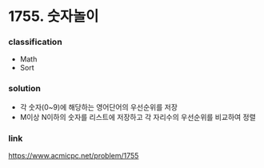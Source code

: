 # 1755. 숫자놀이

### classification
* Math
* Sort

### solution
* 각 숫자(0~9)에 해당하는 영어단어의 우선순위를 저장
* M이상 N이하의 숫자를 리스트에 저장하고 각 자리수의 우선순위를 비교하여 정렬

### link
https://www.acmicpc.net/problem/1755